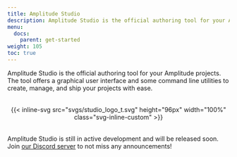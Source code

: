 ```yaml
---
title: Amplitude Studio
description: Amplitude Studio is the official authoring tool for your Amplitude projects.
menu:
  docs:
    parent: get-started
weight: 105
toc: true
---
```


Amplitude Studio is the official authoring tool for your Amplitude projects. The tool offers a graphical user interface
and some command line utilities to create, manage, and ship your projects with ease.

<div style="text-align: center; margin: 2rem 0;">
{{< inline-svg src="svgs/studio_logo_t.svg" height="96px" width="100%" class="svg-inline-custom" >}}
</div>

Amplitude Studio is still in active development and will be released soon. Join [our Discord server](https://discord.gg/QR2uBpzJ5f) to not miss
any announcements!
